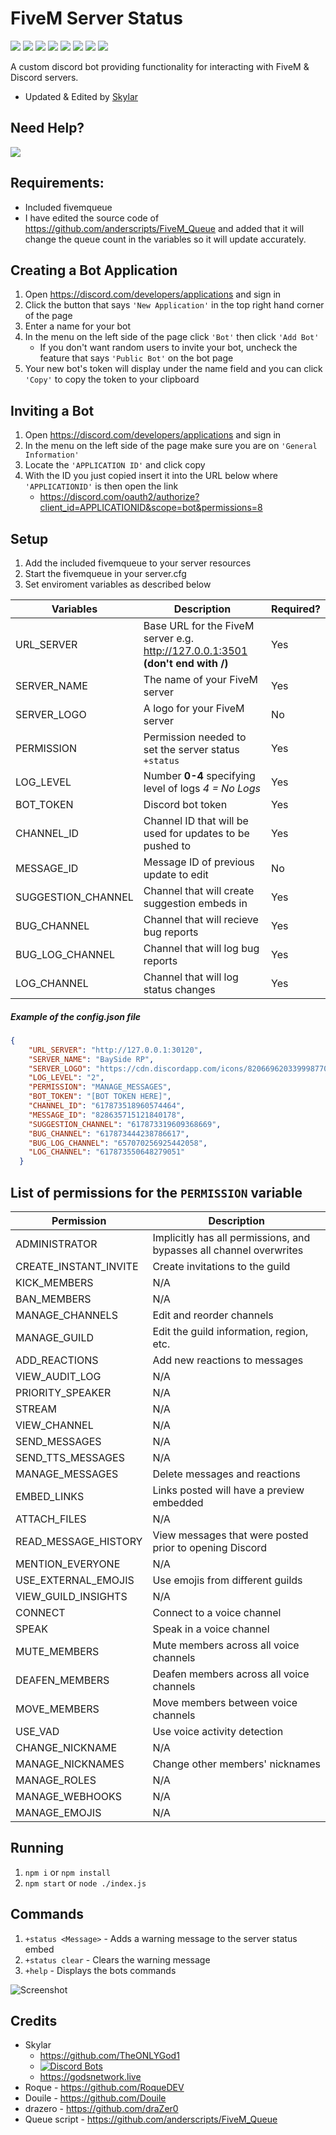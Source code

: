 # FiveM Server Status
[![](https://img.shields.io/github/forks/TheONLYGod1/FivemServerStatus?label=Fork&style=social)](https://github.com/TheONLYGod1/FivemServerStatus/fork)
[![](https://img.shields.io/badge/discord.js-v12.5.3-brightgreen)]()
[![](https://img.shields.io/node/v/bot)]()
[![](https://img.shields.io/maintenance/yes/2021)]()
[![](https://img.shields.io/github/issues/TheONLYGod1/FivemServerStatus)]()
[![](https://img.shields.io/github/license/TheONLYGod1/FivemServerStatus)]()
[![](https://img.shields.io/github/languages/count/TheONLYGod1/FivemServerStatus)]()
[![](https://img.shields.io/github/languages/top/TheONLYGod1/FivemServerStatus)]()


A custom discord bot providing functionality for interacting with FiveM & Discord servers.
- Updated & Edited by [Skylar](https://github.com/TheONLYGod1)
## Need Help?
[![](https://discordapp.com/api/guilds/617870704662020136/widget.png?style=banner2)](https://discord.gg/pAKE2YK)
## Requirements:

- Included fivemqueue
- I have edited the source code of https://github.com/anderscripts/FiveM_Queue and added that it will change the queue count in the    variables so it will update accurately.

## Creating a Bot Application
1. Open https://discord.com/developers/applications and sign in
2. Click the button that says `'New Application'` in the top right hand corner of the page
3. Enter a name for your bot
4. In the menu on the left side of the page click `'Bot'` then click `'Add Bot'`
    - If you don't want random users to invite your bot, uncheck the feature that says `'Public Bot'` on the bot page
5. Your new bot's token will display under the name field and you can click `'Copy'` to copy the token to your clipboard

## Inviting a Bot
1. Open https://discord.com/developers/applications and sign in
2. In the menu on the left side of the page make sure you are on `'General Information'`
3. Locate the `'APPLICATION ID'` and click copy
4. With the ID you just copied insert it into the URL below where `'APPLICATIONID'` is then open the link
    - https://discord.com/oauth2/authorize?client_id=APPLICATIONID&scope=bot&permissions=8


## Setup

1. Add the included fivemqueue to your server resources
2. Start the fivemqueue in your server.cfg
3. Set enviroment variables as described below

Variables | Description | Required?
------------ | ------------- | -------------
URL_SERVER | Base URL for the FiveM server e.g. http://127.0.0.1:3501 **(don't end with /)** | Yes
SERVER_NAME | The name of your FiveM server | Yes
SERVER_LOGO | A logo for your FiveM server | No
PERMISSION | Permission needed to set the server status `+status` | Yes
LOG_LEVEL | Number __0-4__ specifying level of logs *4 = No Logs* | Yes
BOT_TOKEN | Discord bot token | Yes
CHANNEL_ID | Channel ID that will be used for updates to be pushed to | Yes
MESSAGE_ID | Message ID of previous update to edit | No 
SUGGESTION_CHANNEL | Channel that will create suggestion embeds in | Yes
BUG_CHANNEL | Channel that will recieve bug reports | Yes
BUG_LOG_CHANNEL | Channel that will log bug reports | Yes
LOG_CHANNEL | Channel that will log status changes | Yes
##### Example of the config.json file
```json    
{
    "URL_SERVER": "http://127.0.0.1:30120",
    "SERVER_NAME": "BaySide RP",
    "SERVER_LOGO": "https://cdn.discordapp.com/icons/820669620339998770/cdbc882432a90b72ee921f57643526fa.webp?size=128",
    "LOG_LEVEL": "2",
    "PERMISSION": "MANAGE_MESSAGES",
    "BOT_TOKEN": "[BOT TOKEN HERE]",
    "CHANNEL_ID": "617873518960574464",
    "MESSAGE_ID": "828635715121840178",
    "SUGGESTION_CHANNEL": "617873319609368669",
    "BUG_CHANNEL": "617873444238786617",
    "BUG_LOG_CHANNEL": "657070256925442058",
    "LOG_CHANNEL": "617873550648279051"
  } 
```

## List of permissions for the `PERMISSION` variable
Permission | Description
------------ | -------------
ADMINISTRATOR | Implicitly has all permissions, and bypasses all channel overwrites
CREATE_INSTANT_INVITE | Create invitations to the guild
KICK_MEMBERS | N/A
BAN_MEMBERS | N/A
MANAGE_CHANNELS | Edit and reorder channels
MANAGE_GUILD | Edit the guild information, region, etc.
ADD_REACTIONS | Add new reactions to messages
VIEW_AUDIT_LOG | N/A
PRIORITY_SPEAKER | N/A
STREAM | N/A
VIEW_CHANNEL | N/A
SEND_MESSAGES | N/A
SEND_TTS_MESSAGES | N/A
MANAGE_MESSAGES | Delete messages and reactions
EMBED_LINKS | Links posted will have a preview embedded
ATTACH_FILES | N/A
READ_MESSAGE_HISTORY | View messages that were posted prior to opening Discord
MENTION_EVERYONE | N/A
USE_EXTERNAL_EMOJIS | Use emojis from different guilds
VIEW_GUILD_INSIGHTS | N/A
CONNECT | Connect to a voice channel
SPEAK | Speak in a voice channel
MUTE_MEMBERS | Mute members across all voice channels
DEAFEN_MEMBERS | Deafen members across all voice channels
MOVE_MEMBERS | Move members between voice channels
USE_VAD | Use voice activity detection
CHANGE_NICKNAME | N/A
MANAGE_NICKNAMES | Change other members' nicknames
MANAGE_ROLES | N/A
MANAGE_WEBHOOKS | N/A
MANAGE_EMOJIS | N/A

## Running
1. `npm i` or `npm install`
2. `npm start` or `node ./index.js`


## Commands
1. `+status <Message>` - Adds a warning message to the server status embed
2. `+status clear` - Clears the warning message
3. `+help` - Displays the bots commands
  
![Screenshot](https://godsnetwork.live/apis/fivem/img/ythv9.png)

## Credits
- Skylar
    - https://github.com/TheONLYGod1
    - [![Discord Bots](https://top.gg/api/widget/status/515645834684006400.svg)](https://top.gg/bot/515645834684006400)
    - https://godsnetwork.live
- Roque - https://github.com/RoqueDEV
- Douile - https://github.com/Douile
- drazero - https://github.com/draZer0
- Queue script - https://github.com/anderscripts/FiveM_Queue
